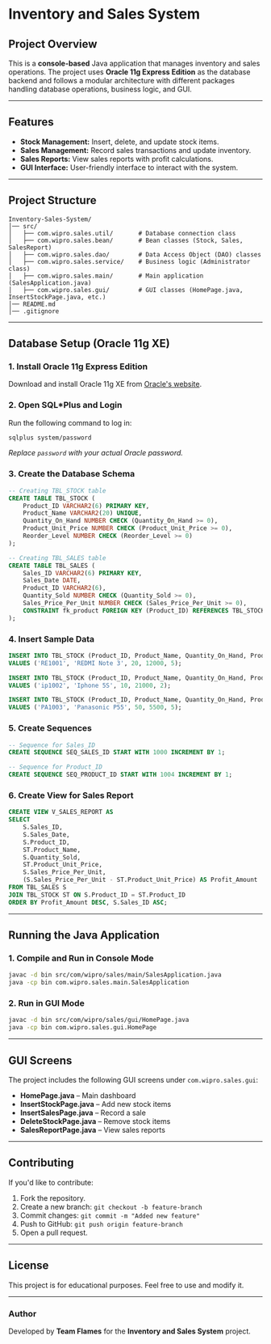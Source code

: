 # Inventory and Sales System  

## Project Overview  
This is a **console-based** Java application that manages inventory and sales operations. The project uses **Oracle 11g Express Edition** as the database backend and follows a modular architecture with different packages handling database operations, business logic, and GUI.

---

## Features  
- **Stock Management:** Insert, delete, and update stock items.  
- **Sales Management:** Record sales transactions and update inventory.  
- **Sales Reports:** View sales reports with profit calculations.  
- **GUI Interface:** User-friendly interface to interact with the system.  

---

## Project Structure  
```
Inventory-Sales-System/
│── src/
│   ├── com.wipro.sales.util/       # Database connection class
│   ├── com.wipro.sales.bean/       # Bean classes (Stock, Sales, SalesReport)
│   ├── com.wipro.sales.dao/        # Data Access Object (DAO) classes
│   ├── com.wipro.sales.service/    # Business logic (Administrator class)
│   ├── com.wipro.sales.main/       # Main application (SalesApplication.java)
│   ├── com.wipro.sales.gui/        # GUI classes (HomePage.java, InsertStockPage.java, etc.)
│── README.md
│── .gitignore
```

---

## Database Setup (Oracle 11g XE)  
### **1. Install Oracle 11g Express Edition**
Download and install Oracle 11g XE from [Oracle's website](https://www.oracle.com/database/technologies/xe-prior-release-downloads.html).

### **2. Open SQL*Plus and Login**
Run the following command to log in:  
```sh
sqlplus system/password
```
*Replace `password` with your actual Oracle password.*

### **3. Create the Database Schema**  
```sql
-- Creating TBL_STOCK table
CREATE TABLE TBL_STOCK (
    Product_ID VARCHAR2(6) PRIMARY KEY,
    Product_Name VARCHAR2(20) UNIQUE,
    Quantity_On_Hand NUMBER CHECK (Quantity_On_Hand >= 0),
    Product_Unit_Price NUMBER CHECK (Product_Unit_Price >= 0),
    Reorder_Level NUMBER CHECK (Reorder_Level >= 0)
);

-- Creating TBL_SALES table
CREATE TABLE TBL_SALES (
    Sales_ID VARCHAR2(6) PRIMARY KEY,
    Sales_Date DATE,
    Product_ID VARCHAR2(6),
    Quantity_Sold NUMBER CHECK (Quantity_Sold >= 0),
    Sales_Price_Per_Unit NUMBER CHECK (Sales_Price_Per_Unit >= 0),
    CONSTRAINT fk_product FOREIGN KEY (Product_ID) REFERENCES TBL_STOCK(Product_ID)
);
```

### **4. Insert Sample Data**
```sql
INSERT INTO TBL_STOCK (Product_ID, Product_Name, Quantity_On_Hand, Product_Unit_Price, Reorder_Level) 
VALUES ('RE1001', 'REDMI Note 3', 20, 12000, 5);

INSERT INTO TBL_STOCK (Product_ID, Product_Name, Quantity_On_Hand, Product_Unit_Price, Reorder_Level) 
VALUES ('ip1002', 'Iphone 5S', 10, 21000, 2);

INSERT INTO TBL_STOCK (Product_ID, Product_Name, Quantity_On_Hand, Product_Unit_Price, Reorder_Level) 
VALUES ('PA1003', 'Panasonic P55', 50, 5500, 5);
```

### **5. Create Sequences**
```sql
-- Sequence for Sales_ID
CREATE SEQUENCE SEQ_SALES_ID START WITH 1000 INCREMENT BY 1;

-- Sequence for Product_ID
CREATE SEQUENCE SEQ_PRODUCT_ID START WITH 1004 INCREMENT BY 1;
```

### **6. Create View for Sales Report**
```sql
CREATE VIEW V_SALES_REPORT AS
SELECT 
    S.Sales_ID,
    S.Sales_Date,
    S.Product_ID,
    ST.Product_Name,
    S.Quantity_Sold,
    ST.Product_Unit_Price,
    S.Sales_Price_Per_Unit,
    (S.Sales_Price_Per_Unit - ST.Product_Unit_Price) AS Profit_Amount
FROM TBL_SALES S
JOIN TBL_STOCK ST ON S.Product_ID = ST.Product_ID
ORDER BY Profit_Amount DESC, S.Sales_ID ASC;
```

---

## Running the Java Application  
### **1. Compile and Run in Console Mode**  
```sh
javac -d bin src/com/wipro/sales/main/SalesApplication.java
java -cp bin com.wipro.sales.main.SalesApplication
```

### **2. Run in GUI Mode**  
```sh
javac -d bin src/com/wipro/sales/gui/HomePage.java
java -cp bin com.wipro.sales.gui.HomePage
```

---

## GUI Screens  
The project includes the following GUI screens under `com.wipro.sales.gui`:  
- **HomePage.java** – Main dashboard  
- **InsertStockPage.java** – Add new stock items  
- **InsertSalesPage.java** – Record a sale  
- **DeleteStockPage.java** – Remove stock items  
- **SalesReportPage.java** – View sales reports  

---

## Contributing  
If you'd like to contribute:  
1. Fork the repository.  
2. Create a new branch: `git checkout -b feature-branch`  
3. Commit changes: `git commit -m "Added new feature"`  
4. Push to GitHub: `git push origin feature-branch`  
5. Open a pull request.  

---

## License  
This project is for educational purposes. Feel free to use and modify it.  

---

### **Author**  
Developed by **Team Flames** for the **Inventory and Sales System** project.  
```
